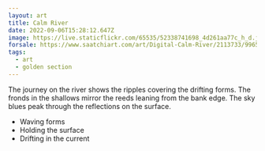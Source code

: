 ```yaml
---
layout: art
title: Calm River
date: 2022-09-06T15:28:12.647Z
image: https://live.staticflickr.com/65535/52338741698_4d261aa77c_h_d.jpg
forsale: https://www.saatchiart.com/art/Digital-Calm-River/2113733/9965767/view
tags:
  - art
  - golden section
---
```


The journey on the river shows the ripples covering the drifting forms. The fronds in the shallows mirror the reeds leaning from the bank edge. The sky blues peak through the reflections on the surface.

* Waving forms
* Holding the surface
* Drifting in the current
